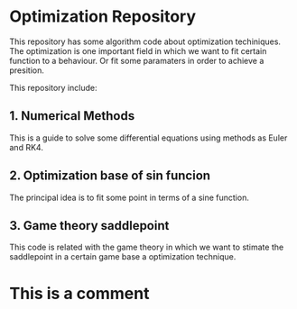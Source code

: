# Optimization Repository
This repository has some algorithm code about optimization techiniques. The optimization is one important field in which we want to fit certain function to a behaviour. Or fit some paramaters in order to achieve a presition.

This repository include:

## 1. Numerical Methods

This is a guide to solve some differential equations using methods as Euler and RK4.

## 2. Optimization base of sin funcion

The principal idea is to fit some point in terms of a sine function.

## 3. Game theory saddlepoint

This code is related with the game theory in which we want to stimate the saddlepoint in a certain game base a optimization technique.

# This is a comment
